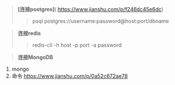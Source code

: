 >**[连接postgres]**( https://www.jianshu.com/p/f246dc45e6dc)
>>psql postgres://username:password@host:port/dbname

>**连接redis**
>>redis-cli -h host -p port -a password

>**连接MongoDB**
   1. mongo 
   2. 命令 https://www.jianshu.com/p/0a52c672ae78
